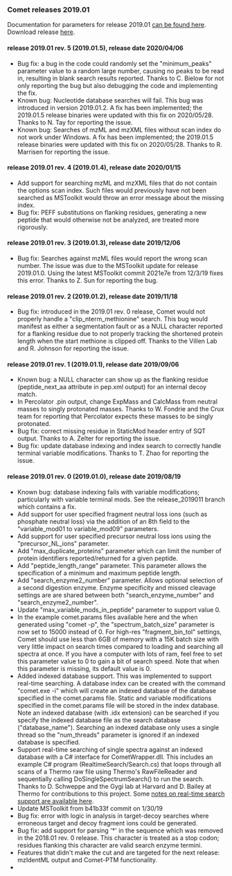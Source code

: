 ### Comet releases 2019.01

Documentation for parameters for release 2019.01 [can be found
here](/Comet/parameters/parameters_201901/).
Download release [here](https://sourceforge.net/projects/comet-ms/files/).

#### release 2019.01 rev. 5 (2019.01.5), release date 2020/04/06
- Bug fix: a bug in the code could randomly set the "minimum_peaks" parameter
value to a random large number, causing no peaks to be read in, resulting in
blank search results reported. Thanks to C. Bielow for not only reporting the
bug but also debugging the code and implementing the fix.
- Known bug: Nucleotide database searches will fail. This bug was introduced in
version 2019.01.2. A fix has been implemented; the 2019.01.5 release binaries
were updated with this fix on 2020/05/28. Thanks to N. Tay for reporting the
issue.
- Known bug: Searches of mzML and mzXML files without scan index do not work
under Windows. A fix has been implemented; the 2019.01.5 release binaries were
updated with this fix on 2020/05/28. Thanks to R. Marrisen for reporting the
issue.

#### release 2019.01 rev. 4 (2019.01.4), release date 2020/01/15
- Add support for searching mzML and mzXML files that do not contain the
options scan index. Such files would previously have not been searched as
MSToolkit would throw an error message about the missing index.
- Bug fix: PEFF substitutions on flanking residues, generating a new peptide
that would otherwise not be analyzed, are treated more rigorously.

#### release 2019.01 rev. 3 (2019.01.3), release date 2019/12/06
- Bug fix: Searches against mzML files would report the wrong scan number. The
issue was due to the MSToolkit update for release 2019.01.0. Using the latest
MSToolkit commit 2021e7e from 12/3/19 fixes this error. Thanks to Z. Sun for
reporting the bug.

#### release 2019.01 rev. 2 (2019.01.2), release date 2019/11/18
- Bug fix: introduced in the 2019.01 rev. 0 release, Comet would not properly
handle a "clip_nterm_methionine" search. This bug would manifest as either a
segmentation fault or as a NULL character reported for a flanking residue due
to not properly tracking the shortened protein length when the start methione
is clipped off. Thanks to the Villen Lab and R. Johnson for reporting the
issue.

#### release 2019.01 rev. 1 (2019.01.1), release date 2019/09/06
- Known bug: a NULL character can show up as the flanking residue
(peptide_next_aa attribute in pep.xml output) for an internal decoy match.
- In Percolator .pin output, change ExpMass and CalcMass from neutral masses to
singly protonated masses.  Thanks to W. Fondrie and the Crux team for reporting
that Percolator expects these masses to be singly protonated.
- Bug fix:  correct missing residue in StaticMod header entry of SQT output.
Thanks to A. Zelter for reporting the issue.
- Bug fix:  update database indexing and index search to correctly handle
terminal variable modifications.  Thanks to T. Zhao for reporting the issue.

#### release 2019.01 rev. 0 (2019.01.0), release date 2019/08/19
- Known bug: database indexing fails with variable modifications; particularly
with variable terminal mods. See the release_2019011 branch which contains a
fix.
- Add support for user specified fragment neutral loss ions (such as phosphate
neutral loss) via the addition of an 8th field to the "variable_mod01 to
variable_mod09" parameters.
- Add support for user specified precursor neutral loss ions using the
"precursor_NL_ions" parameter.
- Add "max_duplicate_proteins" parameter which can limit the number of protein
identifiers reported/returned for a given peptide.
- Add "peptide_length_range" parameter. This parameter allows the specification
of a minimum and maximum peptide length.
- Add "search_enzyme2_number" parameter. Allows optional selection of a second
digestion enzyme. Enzyme specificity and missed cleavage settings are are
shared between both "search_enzyme_number" and "search_enzyme2_number".
- Update "max_variable_mods_in_peptide" parameter to support value 0.
- In the example comet.params files available here and the when generated using
"comet -p", the "spectrum_batch_size" parameter is now set to 15000 instead of 0.
For high-res "fragment_bin_tol" settings, Comet should use less than 6GB of
memory with a 15K batch size with very little impact on search times compared
to loading and searching all spectra at once. If you have a computer with lots
of ram, feel free to set this parameter value to 0 to gain a bit of search
speed. Note that when this parameter is missing, its default value is 0.
- Added indexed database support. This was implemented to support real-time
searching. A database index can be created with the command "comet.exe -i"
which will create an indexed database of the database specified in the
comet.params file. Static and variable modifications specified in the
comet.params file will be stored in the index database. Note an indexed
database (with .idx extension) can be searched if you specify the indexed
database file as the search database ("database_name"). Searching an indexed
database only uses a single thread so the "num_threads" parameter is ignored if
an indexed database is specified.
- Support real-time searching of single spectra against an indexed database
with a C# interface for CometWrapper.dll. This includes an example C# program
(RealtimeSearch/Search.cs) that loops through all scans of a Thermo raw file
using Thermo's RawFileReader and sequentially calling DoSingleSpectrumSearch()
to run the search. Thanks to D. Schweppe and the Gygi lab at Harvard and D.
Bailey at Thermo for contributions to this project. Some
[notes on real-time search support are available here](/Comet/notes/20190820_indexdb.html).
- Update MSToolkit from b41b33f commit on 1/30/19
- Bug fix: error with logic in analysis in target-decoy searches where
erroneous target and decoy fragment ions could be generated.
- Bug fix: add support for parsing '*' in the sequence which was removed in the
2018.01 rev. 0 release. This character is treated as a stop codon; residues
flanking this character are valid search enzyme termini.
- Features that didn't make the cut and are targeted for the next release:
mzIdentML output and Comet-PTM functionality.
- 
